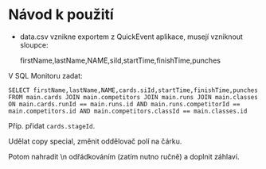 Návod k použití
===============

- data.csv vznikne exportem z QuickEvent aplikace, musejí vzniknout sloupce:

    firstName,lastName,NAME,siId,startTime,finishTime,punches

V SQL Monitoru zadat:

    SELECT firstName,lastName,NAME,cards.siId,startTime,finishTime,punches
    FROM main.cards JOIN main.competitors JOIN main.runs JOIN main.classes
    ON main.cards.runId == main.runs.id AND main.runs.competitorId == main.competitors.id AND main.competitors.classId == main.classes.id

Příp. přidat `cards.stageId`.


Udělat copy special, změnit oddělovač polí na čárku.

Potom nahradit \n odřádkováním (zatím nutno ručně) a doplnit záhlaví.
